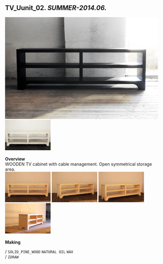 
## TV_Uunit_02. _SUMMER-2014.06._  
![TV_Uunit_02](/projects/TV_Uunit_02/100.jpg)<a href="https://ewwgene.github.io/projects/TV_Uunit_02/101.jpg"><img src="/projects/TV_Uunit_02/101.jpg" height="100"></a> 
<br>  
**Overview**  
WOODEN TV cabinet with cable management. Open symmetrical storage area. 
<br>
<a href="https://ewwgene.github.io/projects/TV_Uunit_02/Making/IMG_1516.jpg"><img src="/projects/TV_Uunit_02/Making/IMG_1516.jpg" height="100"></a> <a href="https://ewwgene.github.io/projects/TV_Uunit_02/Making/IMG_1518.jpg"><img src="/projects/TV_Uunit_02/Making/IMG_1518.jpg" height="100"></a> <a href="https://ewwgene.github.io/projects/TV_Uunit_02/Making/IMG_1520.jpg"><img src="/projects/TV_Uunit_02/Making/IMG_1520.jpg" height="100"></a> <a href="https://ewwgene.github.io/projects/TV_Uunit_02/Making/IMG_1527.jpg"><img src="/projects/TV_Uunit_02/Making/IMG_1527.jpg" height="100"></a> <br>  
**Making**  
  
/
`SOLID_PINE_WOOD` `NATURAL OIL` `WAX`   
/
_`IDRAW`_   
<br>

<br>

